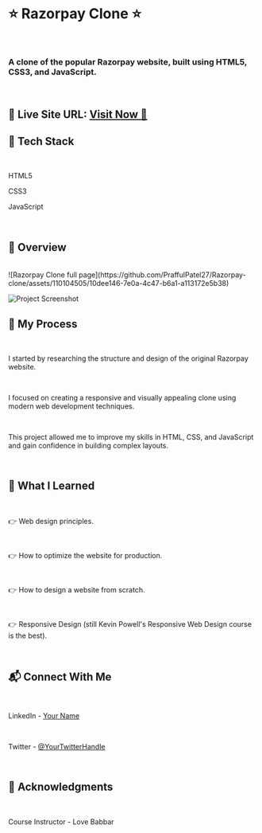 <h1> ⭐ Razorpay Clone ⭐ </h1> <br>
<h3> A clone of the popular Razorpay website, built using HTML5, CSS3, and JavaScript. </h3>
<br>
<h2> 📌 Live Site URL: <a href="https://razorpayp.netlify.app/"> Visit Now 🚀 </a> </h2>
<h2> 📌 Tech Stack </h2> <br>
<p>HTML5</p>
<p>CSS3</p>
<p>JavaScript</p>
<br>
<h2> 📌 Overview </h2> <br>
![Razorpay Clone full page](https://github.com/PraffulPatel27/Razorpay-clone/assets/110104505/10dee146-7e0a-4c47-b6a1-a113172e5b38)

<img src="https://drive.google.com/file/d/1k5G6zgKItep2xMCPV4zU5EhMx680Xi3T/view?usp=sharing" alt="Project Screenshot"> <br>
<h2> 📌 My Process </h2><br>
<p> I started by researching the structure and design of the original Razorpay website. </p> <br>
<p> I focused on creating a responsive and visually appealing clone using modern web development techniques. </p> <br>
<p> This project allowed me to improve my skills in HTML, CSS, and JavaScript and gain confidence in building complex layouts. </p><br>
<h2> 📌 What I Learned </h2><br> 
<p> 👉 Web design principles. </p><br>
<p> 👉 How to optimize the website for production. </p><br>
<p> 👉 How to design a website from scratch. </p><br>
<p> 👉 Responsive Design (still Kevin Powell's Responsive Web Design course is the best). </p> <br>
<h2> 📬 Connect With Me </h2> <br>
<p> LinkedIn - <a href="https://www.linkedin.com">Your Name</a> </p> <br>
<p> Twitter - <a href="https://www.twitter.com"> @YourTwitterHandle</a> </p> <br>
<h2> 📌 Acknowledgments </h2> <br>
<p> Course Instructor - Love Babbar </p> <br>
